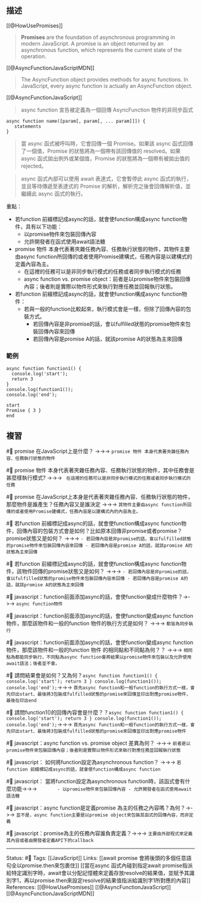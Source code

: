 ## 描述


[[@HowUsePromises]]
> **Promises** are the foundation of asynchronous programming in modern JavaScript. A promise is an object returned by an asynchronous function, which represents the current state of the operation.



[[@AsyncFunctionJavaScriptMDN]]
> The AsyncFunction object provides methods for async functions. In JavaScript, every async function is actually an AsyncFunction object.



[[@AsyncFunctionJavaScript]]
> async function 宣告被定義為一個回傳 AsyncFunction 物件的非同步函式 

```
async function name([param[, param[, ... param]]]) {
   statements
}
```

> 當 async 函式被呼叫時，它會回傳一個 Promise。如果該 async 函式回傳了一個值，Promise 的狀態將為一個帶有該回傳值的 resolved。如果 async 函式拋出例外或某個值，Promise 的狀態將為一個帶有被拋出值的 rejected。

> async 函式內部可以使用 await 表達式，它會暫停此 async 函式的執行，並且等待傳遞至表達式的 Promise 的解析，解析完之後會回傳解析值，並繼續此 async 函式的執行。



重點：
- 若function 前綴標記成async的話，就會使function構成async function物件，具有以下功能：
	- 以promise物件來包裝回傳內容
	- 允許開發者在函式使用await語法糖
- promise 物件 本身代表著夾雜任務內容、任務執行狀態的物件，其物件主要由async function所回傳的或者使用Promise建構式，任務內容是以建構式的定義內容為主。
	- 在這裡的任務可以是非同步執行模式的任務或者同步執行模式的任務
	- async function vs. promise object：前者是以promise物件來包裝回傳內容；後者則是實際以物件形式來執行對應任務並回報執行狀態。
- 若function 前綴標記成async的話，就會使function構成async function物件：
	- 若與一般的function比較起來，執行模式會是一樣，但除了回傳內容的包裝方式。
		- 若回傳內容是非promise的話，會以fulfilled狀態的promise物件來包裝回傳內容來回傳
		- 若回傳內容是promise A的話，就該promise A的狀態為主來回傳




### 範例

```
async function function1() {
  console.log('start');
  return 3
}
console.log(function1());
console.log('end');
```

```
start
Promise { 3 }
end
```


## 複習

#🧠 promise 在JavaScript上是什麼？ ->->-> `promise 物件 本身代表著夾雜任務內容、任務執行狀態的物件`
<!--SR:!2023-11-19,199,250-->

#🧠 promise 物件 本身代表著夾雜任務內容、任務執行狀態的物件，其中任務會是甚麼樣執行模式? ->->-> ` 在這裡的任務可以是非同步執行模式的任務或者同步執行模式的任務`

#🧠 promise 在JavaScript上本身是代表著夾雜任務內容、任務執行狀態的物件，那麼物件是誰產生？任務內容又是誰決定 ->->-> `其物件主要由async function所回傳的或者使用Promise建構式，任務內容是以建構式內的內容為主。`
<!--SR:!2023-07-07,111,246-->

#🧠 若function 前綴標記成async的話，就會使function構成async function物件，回傳內容的包裝方式會是如何？比如原本回傳非promise或者promise？promise狀態又是如何？ ->->-> `- 若回傳內容是非promise的話，會以fulfilled狀態的promise物件來包裝回傳內容來回傳 - 若回傳內容是promise A的話，就該promise A的狀態為主來回傳`
<!--SR:!2023-06-22,102,246-->

#🧠 若function 前綴標記成async的話，就會使function構成async function物件，該物件回傳的promise狀態又是如何？ ->->-> `- 若回傳內容是非promise的話，會以fulfilled狀態的promise物件來包裝回傳內容來回傳 - 若回傳內容是promise A的話，就該promise A的狀態為主來回傳`
<!--SR:!2023-11-21,190,246-->

#🧠 javascript：function前面添加async的話，會使function變成什麼物件？->->-> `async function物件`
<!--SR:!2023-05-29,87,246-->

#🧠 javascript：function前面添加async的話，會使function變成async function物件，那麼該物件和一般的function 物件的執行方式是如何？ ->->-> `都皆為同步執行`
<!--SR:!2023-06-21,101,246-->

#🧠 javascript：function前面添加async的話，會使function變成async function物件，那麼該物件和一般的function 物件 的相同點和不同點為何？？ ->->-> `相同點為都能同步執行，不同點為async function會將結果以promise物件來包裝以及允許使用await語法；後者並不會。`
<!--SR:!2023-06-29,100,226-->

#🧠 請問結果會是如何？又為何？`async function function1() { console.log('start'); return 3 } console.log(function1()); console.log('end');`->->-> `首先async function和一般function的執行方式一樣，會先印出start、最後將3包裝成fulfilled狀態的promise來回傳並印出對應promise物件，最後在印出end`
<!--SR:!2023-06-29,106,246-->


#🧠 請問function1()的回傳內容會是什麼？？`async function function1() { console.log('start'); return 3 } console.log(function1()); console.log('end');`->->-> `首先async function和一般function的執行方式一樣，會先印出start、最後將3包裝成fulfilled狀態的promise來回傳並印出對應promise物件`
<!--SR:!2023-07-02,108,246-->


#🧠 javascript：async function vs. promise object 差異為何？ ->->-> `前者是以promise物件來包裝回傳內容；後者則是實際以物件形式來執行對應任務並回報執行狀態`
<!--SR:!2023-07-20,103,226-->


#🧠 javascript： 如何將function設定為asynchronous  function？ ->->-> `若function 前綴標記成async的話，就會使function構成async function`
<!--SR:!2023-09-06,153,250-->



#🧠 javascript： 當將function設定為asynchronous  function時，該函式會有什麼功能->->-> `		- 以promise物件來包裝回傳內容 - 允許開發者在函式使用await語法糖`
<!--SR:!2023-06-15,80,190-->

#🧠 javascript：async function是定義promise 為主的任務之內容嗎？為何？->->-> `並不是，async function主要是以promise object來包裝其函式的回傳內容，而非定義`
<!--SR:!2023-08-23,107,243-->

#🧠 javascript：promise為主的任務內容誰負責定義？->->-> `主要由外部程式來定義其內容或者由開發者定義API下的callback`
<!--SR:!2023-08-21,107,226-->


---
Status: #🌱 
Tags:
[[JavaScript]]
Links:
[[await promise 會將後頭的多個任意語句全以promise.then來包裹住]]
[[當在async 函式內碰到指定await promise指派給特定識別字時，await會以分配記憶體來定義存放resolve的結果值，並賦予其識別字1，再以promise.then來設定resolve的結果值指派給識別字1所對應的內容]]
References:
[[@HowUsePromises]]
[[@AsyncFunctionJavaScript]]
[[@AsyncFunctionJavaScriptMDN]]